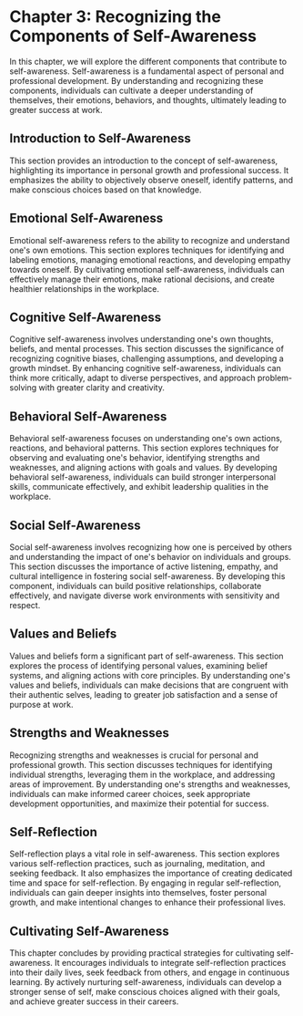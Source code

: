 Chapter 3: Recognizing the Components of Self-Awareness
=======================================================

In this chapter, we will explore the different components that contribute to self-awareness. Self-awareness is a fundamental aspect of personal and professional development. By understanding and recognizing these components, individuals can cultivate a deeper understanding of themselves, their emotions, behaviors, and thoughts, ultimately leading to greater success at work.

Introduction to Self-Awareness
------------------------------

This section provides an introduction to the concept of self-awareness, highlighting its importance in personal growth and professional success. It emphasizes the ability to objectively observe oneself, identify patterns, and make conscious choices based on that knowledge.

Emotional Self-Awareness
------------------------

Emotional self-awareness refers to the ability to recognize and understand one's own emotions. This section explores techniques for identifying and labeling emotions, managing emotional reactions, and developing empathy towards oneself. By cultivating emotional self-awareness, individuals can effectively manage their emotions, make rational decisions, and create healthier relationships in the workplace.

Cognitive Self-Awareness
------------------------

Cognitive self-awareness involves understanding one's own thoughts, beliefs, and mental processes. This section discusses the significance of recognizing cognitive biases, challenging assumptions, and developing a growth mindset. By enhancing cognitive self-awareness, individuals can think more critically, adapt to diverse perspectives, and approach problem-solving with greater clarity and creativity.

Behavioral Self-Awareness
-------------------------

Behavioral self-awareness focuses on understanding one's own actions, reactions, and behavioral patterns. This section explores techniques for observing and evaluating one's behavior, identifying strengths and weaknesses, and aligning actions with goals and values. By developing behavioral self-awareness, individuals can build stronger interpersonal skills, communicate effectively, and exhibit leadership qualities in the workplace.

Social Self-Awareness
---------------------

Social self-awareness involves recognizing how one is perceived by others and understanding the impact of one's behavior on individuals and groups. This section discusses the importance of active listening, empathy, and cultural intelligence in fostering social self-awareness. By developing this component, individuals can build positive relationships, collaborate effectively, and navigate diverse work environments with sensitivity and respect.

Values and Beliefs
------------------

Values and beliefs form a significant part of self-awareness. This section explores the process of identifying personal values, examining belief systems, and aligning actions with core principles. By understanding one's values and beliefs, individuals can make decisions that are congruent with their authentic selves, leading to greater job satisfaction and a sense of purpose at work.

Strengths and Weaknesses
------------------------

Recognizing strengths and weaknesses is crucial for personal and professional growth. This section discusses techniques for identifying individual strengths, leveraging them in the workplace, and addressing areas of improvement. By understanding one's strengths and weaknesses, individuals can make informed career choices, seek appropriate development opportunities, and maximize their potential for success.

Self-Reflection
---------------

Self-reflection plays a vital role in self-awareness. This section explores various self-reflection practices, such as journaling, meditation, and seeking feedback. It also emphasizes the importance of creating dedicated time and space for self-reflection. By engaging in regular self-reflection, individuals can gain deeper insights into themselves, foster personal growth, and make intentional changes to enhance their professional lives.

Cultivating Self-Awareness
--------------------------

This chapter concludes by providing practical strategies for cultivating self-awareness. It encourages individuals to integrate self-reflection practices into their daily lives, seek feedback from others, and engage in continuous learning. By actively nurturing self-awareness, individuals can develop a stronger sense of self, make conscious choices aligned with their goals, and achieve greater success in their careers.

